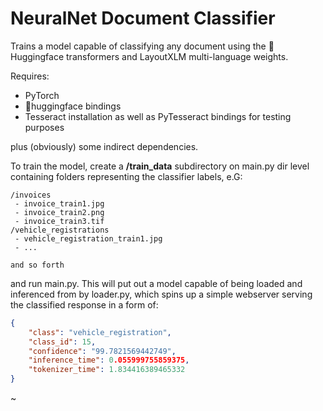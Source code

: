 # NeuralNet Document Classifier

Trains a model capable of classifying any document using the 🤗Huggingface transformers and LayoutXLM multi-language weights.

Requires:
- PyTorch
- 🤗huggingface bindings
- Tesseract installation as well as PyTesseract bindings for testing purposes

plus (obviously) some indirect dependencies.

To train the model, create a **/train_data** subdirectory on main.py dir level containing folders representing the classifier labels, e.G:

```
/invoices
 - invoice_train1.jpg
 - invoice_train2.png
 - invoice_train3.tif
/vehicle_registrations
 - vehicle_registration_train1.jpg
 - ...

and so forth
```

and run main.py.
This will put out a model capable of being loaded and inferenced from by loader.py, which spins up a simple webserver serving the classified response in a form of:
```json
{
    "class": "vehicle_registration",
    "class_id": 15,
    "confidence": "99.7821569442749",
    "inference_time": 0.055999755859375,
    "tokenizer_time": 1.834416389465332
}
```

~
